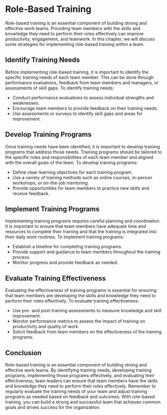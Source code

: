 Role-Based Training
============================================

Role-based training is an essential component of building strong and effective work teams. Providing team members with the skills and knowledge they need to perform their roles effectively can improve productivity, engagement, and teamwork. In this chapter, we will discuss some strategies for implementing role-based training within a team.

Identify Training Needs
-----------------------

Before implementing role-based training, it is important to identify the specific training needs of each team member. This can be done through performance evaluations, feedback from team members and managers, or assessments of skill gaps. To identify training needs:

* Conduct performance evaluations to assess individual strengths and weaknesses.
* Encourage team members to provide feedback on their training needs.
* Use assessments or surveys to identify skill gaps and areas for improvement.

Develop Training Programs
-------------------------

Once training needs have been identified, it is important to develop training programs that address those needs. Training programs should be tailored to the specific roles and responsibilities of each team member and aligned with the overall goals of the team. To develop training programs:

* Define clear learning objectives for each training program.
* Use a variety of training methods such as online courses, in-person workshops, or on-the-job mentoring.
* Provide opportunities for team members to practice new skills and receive feedback.

Implement Training Programs
---------------------------

Implementing training programs requires careful planning and coordination. It is important to ensure that team members have adequate time and resources to complete their training and that the training is integrated into their daily work routines. To implement training programs:

* Establish a timeline for completing training programs.
* Provide support and guidance to team members throughout the training process.
* Monitor progress and provide feedback as needed.

Evaluate Training Effectiveness
-------------------------------

Evaluating the effectiveness of training programs is essential for ensuring that team members are developing the skills and knowledge they need to perform their roles effectively. To evaluate training effectiveness:

* Use pre- and post-training assessments to measure knowledge and skill improvement.
* Monitor performance metrics to assess the impact of training on productivity and quality of work.
* Solicit feedback from team members on the effectiveness of the training programs.

Conclusion
----------

Role-based training is an essential component of building strong and effective work teams. By identifying training needs, developing training programs, implementing those programs effectively, and evaluating their effectiveness, team leaders can ensure that team members have the skills and knowledge they need to perform their roles effectively. Remember to regularly evaluate the training needs of your team and adjust training programs as needed based on feedback and outcomes. With role-based training, you can build a strong and successful team that achieves common goals and drives success for the organization.
